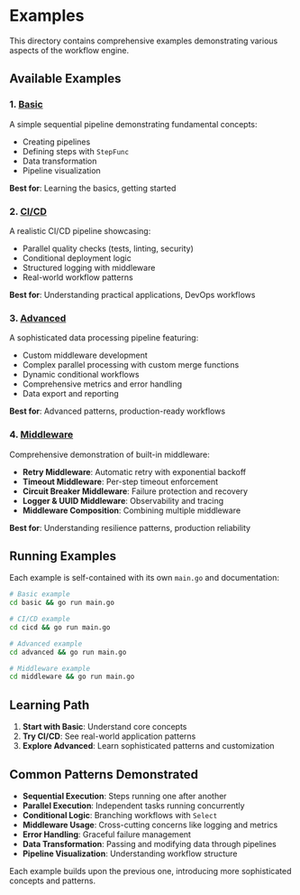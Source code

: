 # Examples

This directory contains comprehensive examples demonstrating various aspects of the workflow engine.

## Available Examples

### 1. [Basic](./basic/)
A simple sequential pipeline demonstrating fundamental concepts:
- Creating pipelines
- Defining steps with `StepFunc`
- Data transformation
- Pipeline visualization

**Best for**: Learning the basics, getting started

### 2. [CI/CD](./cicd/)
A realistic CI/CD pipeline showcasing:
- Parallel quality checks (tests, linting, security)
- Conditional deployment logic
- Structured logging with middleware
- Real-world workflow patterns

**Best for**: Understanding practical applications, DevOps workflows

### 3. [Advanced](./advanced/)
A sophisticated data processing pipeline featuring:
- Custom middleware development
- Complex parallel processing with custom merge functions
- Dynamic conditional workflows
- Comprehensive metrics and error handling
- Data export and reporting

**Best for**: Advanced patterns, production-ready workflows

### 4. [Middleware](./middleware/)
Comprehensive demonstration of built-in middleware:
- **Retry Middleware**: Automatic retry with exponential backoff
- **Timeout Middleware**: Per-step timeout enforcement
- **Circuit Breaker Middleware**: Failure protection and recovery
- **Logger & UUID Middleware**: Observability and tracing
- **Middleware Composition**: Combining multiple middleware

**Best for**: Understanding resilience patterns, production reliability

## Running Examples

Each example is self-contained with its own `main.go` and documentation:

```bash
# Basic example
cd basic && go run main.go

# CI/CD example  
cd cicd && go run main.go

# Advanced example
cd advanced && go run main.go

# Middleware example
cd middleware && go run main.go
```

## Learning Path

1. **Start with Basic**: Understand core concepts
2. **Try CI/CD**: See real-world application patterns
3. **Explore Advanced**: Learn sophisticated patterns and customization

## Common Patterns Demonstrated

- **Sequential Execution**: Steps running one after another
- **Parallel Execution**: Independent tasks running concurrently
- **Conditional Logic**: Branching workflows with `Select`
- **Middleware Usage**: Cross-cutting concerns like logging and metrics
- **Error Handling**: Graceful failure management
- **Data Transformation**: Passing and modifying data through pipelines
- **Pipeline Visualization**: Understanding workflow structure

Each example builds upon the previous one, introducing more sophisticated concepts and patterns.
